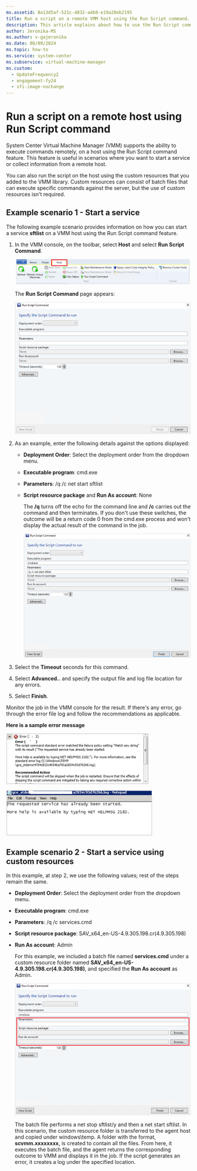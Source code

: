 ```yaml
---
ms.assetid: 8a13d5af-521c-4032-a4b0-e19a20eb2195
title: Run a script on a remote VMM host using the Run Script command.
description: This article explains about how to use the Run Script command in System Center VMM to run scripts on a remote host.
author: Jeronika-MS
ms.author: v-gajeronika
ms.date: 08/09/2024
ms.topic: how-to
ms.service: system-center
ms.subservice: virtual-machine-manager
ms.custom:
  - UpdateFrequency2
  - engagement-fy24
  - sfi-image-nochange
---
```


# Run a script on a remote host using Run Script command



 System Center Virtual Machine Manager (VMM) supports the ability to execute commands remotely, on a host using the Run Script command feature. This feature is useful in scenarios where you want to start a service or collect information from a remote host.

 You can also run the script on the host using the custom resources that you added to the VMM library. Custom resources can consist of batch files that can execute specific commands against the server, but the use of custom resources isn't required.


## Example scenario 1 - Start a service
The following example scenario provides information on how you can start a service **sftlist** on a VMM host using the Run Script command feature.

1. In the VMM console, on the toolbar, select  **Host** and select **Run Script Command**.

    ![Screenshot of the Host.](media/run-script-command/host-selection.png)

    The **Run Script Command** page appears:

    ![Screenshot of Run Script Command.](media/run-script-command/run-script-window.png)

2. As an example, enter the following details against the options displayed:

   - **Deployment Order**: Select the deployment order from the dropdown menu.
   - **Executable program**: cmd.exe
   - **Parameters**: /q /c net start sftlist
   - **Script resource package** and **Run As account**: None

     The **/q** turns off the echo for the command line and **/c** carries out the command and then terminates. If you don't use these switches, the outcome will be a return code 0 from the cmd.exe process and won't display the actual result of the command in the job.

     ![Screenshot of the run script form.](media/run-script-command/run-script-filled.png)

3. Select the **Timeout** seconds for this command.

4. Select **Advanced..** and specify the output file and log file location for any errors.

5. Select **Finish**.

Monitor the job in the VMM console for the result. If there's any error, go through the error file log and follow the recommendations as applicable.

**Here is a sample error message**

![Screenshot of the error message.](media/run-script-command/sample-error-message.png)

![Screenshot of the error help.](media/run-script-command/error-help.png)

## Example scenario 2 - Start a service using custom resources

In this example, at step 2, we use the following values; rest of the steps remain the same.

- **Deployment Order**: Select the deployment order from the dropdown menu.
- **Executable program**: cmd.exe
- **Parameters**: /q /c services.cmd
- **Script resource package**: SAV_x64_en-US-4.9.305.198.cr(4.9.305.198)
- **Run As account**: Admin

  For this example, we included a batch file named **services.cmd** under a custom resource folder named **SAV_x64_en-US-4.9.305.198.cr(4.9.305.198)**, and specified the **Run As account** as Admin.

  ![Screenshot of the run script custom form.](media/run-script-command/run-script-filled-custom.png)

    The batch file performs a net stop sftlist/y and then a net start sftlist.
    In this scenario, the custom resource folder is transferred to the agent host and copied under windows\temp. A folder with the format, **scvmm.xxxxxxxx**, is  created to contain all the files. From here, it executes the batch file, and the agent returns the corresponding outcome to VMM and displays it in the job. If the script generates an error, it creates a log under the specified location.
